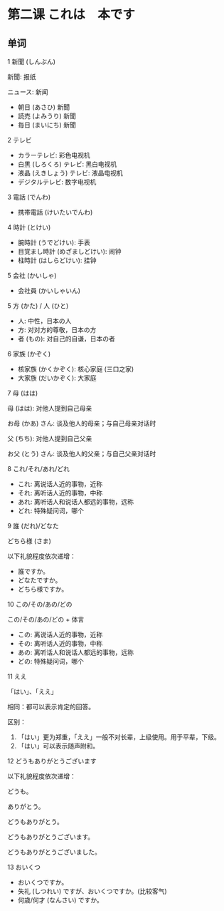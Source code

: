 # 第二课 これは　本です
## 单词
1 新聞 (しんぶん)

新聞: 报纸

ニュース: 新闻

* 朝日 (あさひ) 新聞
* 読売 (よみうり) 新聞
* 毎日 (まいにち) 新聞

2 テレビ

* カラーテレビ: 彩色电视机
* 白黒 (しろくろ) テレビ: 黑白电视机
* 液晶 (えきしょう) テレビ: 液晶电视机
* デジタルテレビ: 数字电视机

3 電話 (でんわ)

* 携帯電話 (けいたいでんわ)

4 時計 (とけい)

* 腕時計 (うでどけい): 手表
* 目覚まし時計 (めざましどけい): 闹钟
* 柱時計 (はしらどけい): 挂钟

5 会社 (かいしゃ)

* 会社員 (かいしゃいん)

5 方 (かた) / 人 (ひと)

* 人: 中性，日本の人
* 方: 对对方的尊敬，日本の方
* 者 (もの): 对自己的自谦，日本の者

6 家族 (かぞく)

* 核家族 (かくかぞく): 核心家庭 (三口之家)
* 大家族 (だいかぞく): 大家庭

7 母 (はは)

母 (はは): 对他人提到自己母亲

お母 (かあ) さん: 谈及他人的母亲；与自己母亲对话时

父 (ちち): 对他人提到自己父亲

お父 (とう) さん: 谈及他人的父亲；与自己父亲对话时

8 これ/それ/あれ/どれ

* これ: 离说话人近的事物，近称
* それ: 离听话人近的事物，中称
* あれ: 离听话人和说话人都远的事物，远称
* どれ: 特殊疑问词，哪个

9 誰 (だれ)/どなた

どちら様 (さま)

以下礼貌程度依次递增：

* 誰ですか。
* どなたですか。
* どちら様ですか。

10 この/その/あの/どの

この/その/あの/どの + 体言

* この: 离说话人近的事物，近称
* その: 离听话人近的事物，中称
* あの: 离听话人和说话人都远的事物，远称
* どの: 特殊疑问词，哪个

11 ええ

「はい」、「ええ」

相同：都可以表示肯定的回答。

区别：

1. 「はい」更为郑重，「ええ」一般不对长辈，上级使用。用于平辈，下级。
2. 「はい」可以表示随声附和。

12 どうもありがとうございます

以下礼貌程度依次递增：

どうも。

ありがとう。

どうもありがとう。

どうもありがとうございます。

どうもありがとうございました。

13 おいくつ

* おいくつですか。
* 失礼 (しつれい) ですが、おいくつですか。(比较客气)
* 何歳/何才 (なんさい) ですか。
